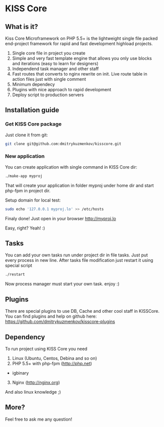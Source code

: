 # KISS Core

## What is it?

Kiss Core Microframework on PHP 5.5+ is the lightweight single file packed end-project framework for rapid and fast development highload projects.

1. Single core file in project you create 
2. Simple and very fast template engine that allows you only use blocks and iterations (easy to learn for designers)
3. Independend task manager and other staff
4. Fast routes that converts to nginx rewrite on init. Live route table in action files just with single comment
5. Minimum dependecy
6. Plugins with nice approach to rapid development
7. Deploy script to production servers


## Installation guide

### Get KISS Core package

Just clone it from git:
```bash
git clone git@github.com:dmitrykuzmenkov/kisscore.git
```

### New application
You can create application with single command in KISS Core dir:
```bash
./make-app myproj
```

That will create your application in folder myproj under home dir and start php-fpm in project dir.

Setup domain for local test:
```bash
sudo echo '127.0.0.1 myproj.lo' >> /etc/hosts
```

Finaly done! Just open in your browser http://myproj.lo

Easy, right? Yeah! :)

## Tasks
You can add your own tasks run under project dir in file tasks. Just put every process in new line. After tasks file modification just restart it using special script
```bash
./restart
```

Now process manager must start your own task. enjoy :)

## Plugins

There are special plugins to use DB, Cache and other cool staff in KISSCore.
You can find plugins and help on github here: https://github.com/dmitrykuzmenkov/kisscore-plugins

## Dependency

To run project using KISS Core you need

1. Linux (Ubuntu, Centos, Debina and so on)
2. PHP 5.5+ with php-fpm (http://php.net)
  * igbinary
3. Nginx (http://nginx.org)

And also linux knowledge ;)


## More?

Feel free to ask me any question!
